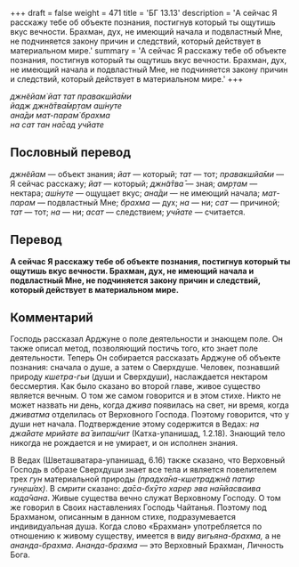 +++
draft = false
weight = 471
title = 'БГ 13.13'
description = 'А сейчас Я расскажу тебе об объекте познания, постигнув который ты ощутишь вкус вечности. Брахман, дух, не имеющий начала и подвластный Мне, не подчиняется закону причин и следствий, который действует в материальном мире.'
summary = 'А сейчас Я расскажу тебе об объекте познания, постигнув который ты ощутишь вкус вечности. Брахман, дух, не имеющий начала и подвластный Мне, не подчиняется закону причин и следствий, который действует в материальном мире.'
+++

_джн̃ейам̇ йат тат правакшйа̄ми  
йадж джн̃а̄тва̄мр̣там аш́нуте  
ана̄ди мат-парам̇ брахма  
на сат тан на̄сад учйате_

## Пословный перевод

_джн̃ейам_ — объект знания; _йат_ — который; _тат_ — тот; _правакшйа̄ми_ — Я сейчас расскажу; _йат_ — который; _джн̃а̄тва̄_ — зная; _амр̣там_ — нектара; _аш́нуте_ — ощущает вкус; _ана̄ди_ — не имеющий начала; _мат_\-_парам_ — подвластный Мне; _брахма_ — дух; _на_ — ни; _сат_ — причиной; _тат_ — тот; _на_ — ни; _асат_ — следствием; _учйате_ — считается.

## Перевод

**А сейчас Я расскажу тебе об объекте познания, постигнув который ты ощутишь вкус вечности. Брахман, дух, не имеющий начала и подвластный Мне, не подчиняется закону причин и следствий, который действует в материальном мире.**

## Комментарий

Господь рассказал Арджуне о поле деятельности и знающем поле. Он также описал метод, позволяющий постичь того, кто знает поле деятельности. Теперь Он собирается рассказать Арджуне об объекте познания: сначала о душе, а затем о Сверхдуше. Человек, познавший природу _кшетра-гьи_ (души и Сверхдуши), наслаждается нектаром бессмертия. Как было сказано во второй главе, живое существо является вечным. О том же самом говорится и в этом стихе. Никто не может назвать ни день, когда _джива_ появилась на свет, ни время, когда _дживатма_ отделилась от Верховного Господа. Поэтому говорится, что у души нет начала. Подтверждение этому содержится в Ведах: _на джа̄йате мрийате ва̄ випаш́чит_ (Катха-упанишад, 1.2.18). Знающий тело никогда не рождается и не умирает, и он исполнен знания.

В Ведах (Шветашватара-упанишад, 6.16) также сказано, что Верховный Господь в образе Сверхдуши знает все тела и является повелителем трех _гун_ материальной природы _(прадха̄на-кшетраджн̃а патир гун̣еш́ах̣)_. В _смрити_ сказано: _да̄са-бхӯто харер эва на̄нйасваива када̄чана_. Живые существа вечно служат Верховному Господу. О том же говорил в Своих наставлениях Господь Чайтанья. Поэтому под Брахманом, описанным в данном стихе, подразумевается индивидуальная душа. Когда слово «Брахман» употребляется по отношению к живому существу, имеется в виду _вигьяна-брахма,_ а не _ананда-брахма_. _Ананда-брахма_ — это Верховный Брахман, Личность Бога.
